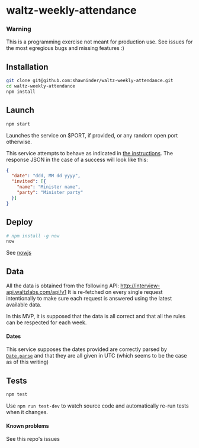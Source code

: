 # waltz-weekly-attendance

### Warning

This is a programming exercise not meant for production use. See issues for the most egregious bugs and missing features :)

## Installation

```sh
git clone git@github.com:shawninder/waltz-weekly-attendance.git
cd waltz-weekly-attendance
npm install
```

## Launch

```sh
npm start
```
Launches the service on $PORT, if provided, or any random open port otherwise.

This service attempts to behave as indicated in [the instructions](http://interview-api.waltzlabs.com/). The response JSON in the case of a success will look like this:

```json
{
  "date": "ddd, MM dd yyyy",
  "invited": [{
    "name": "Minister name",
    "party": "Minister party"
  }]
}
```

## Deploy

```sh
# npm install -g now
now
```
See [nowjs](https://zeit.co/now)

## Data

All the data is obtained from the following API: http://interview-api.waltzlabs.com/api/v1
It is re-fetched on every single request intentionally to make sure each request is answered using the latest available data.

In this MVP, it is supposed that the data is all correct and that all the rules can be respected for each week.

#### Dates

This service supposes the dates provided are correctly parsed by [`Date.parse`](https://developer.mozilla.org/en-US/docs/Web/JavaScript/Reference/Global_Objects/Date/parse) and that they are all given in UTC (which seems to be the case as of this writing)

## Tests

```sh
npm test
```

Use `npm run test-dev` to watch source code and automatically re-run tests when it changes.

#### Known problems

See this repo's issues
